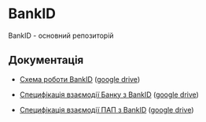 # BankID
BankID - основний репозиторій

## Документація

 - [Схема роботи BankID](./docs/COBU_BankID_%D0%A1%D1%85%D0%B5%D0%BC%D0%B0_%D1%80%D0%BE%D0%B1%D0%BE%D1%82%D0%B8_v8_20150727.pdf)
  ([google drive](https://drive.google.com/open?id=0B8xymfU3pWk0Q3BPU2RDb09Wanc))
 - [Специфікація взаємодії Банку з BankID](./docs/COBU_BankID_%D0%A1%D0%BF%D0%B5%D1%86%D0%B8%D1%84%D1%96%D0%BA%D0%B0%D1%86%D1%96%D1%8F_%D0%B2%D0%B7%D0%B0%D1%94%D0%BC%D0%BE%D0%B4%D1%96%D1%97_%D0%91%D0%B0%D0%BD%D0%BA-BankID_v5_20150727.pdf)
 ([google drive](https://drive.google.com/open?id=0B8xymfU3pWk0TjdROTdwRXpMbGs))

 - [Специфікація взаємодії ПАП з BankID](./docs/COBU_BankID_%D0%A1%D0%BF%D0%B5%D1%86%D0%B8%D1%84%D1%96%D0%BA%D0%B0%D1%86%D1%96%D1%8F_%D0%B2%D0%B7%D0%B0%D1%94%D0%BC%D0%BE%D0%B4%D1%96%D1%97_%D0%9F%D0%90%D0%9F-BankID_v4_20150727.pdf)
  ([google drive](https://drive.google.com/open?id=0B8xymfU3pWk0dHdxMkhGS2ZiM3c))
 
 
